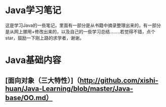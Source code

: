 # Java学习笔记
这是学习Java的一些笔记，里面有一部分是从书籍中摘录整理出来的，有一部分是从网上挪用+修改出来的，以及自己的一些学习总结........若觉得不错，点个star，鼓励一下刚上路的求学者，谢谢。
# Java基础内容
## [面向对象（三大特性）]（http://github.com/xishi-huan/Java-Learning/blob/master/Java-base/OO.md）

